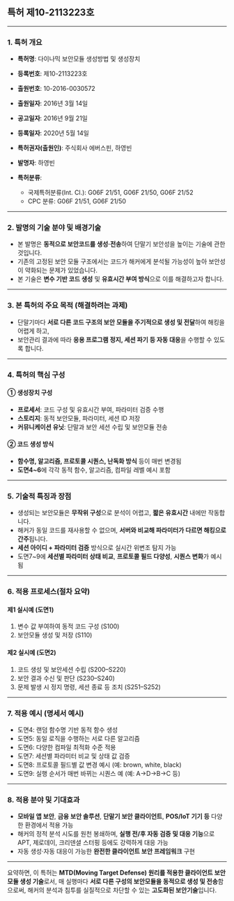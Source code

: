## 특허 제10-2113223호

---

### 1. 특허 개요

* **특허명**: 다이나믹 보안모듈 생성방법 및 생성장치
* **등록번호**: 제10-2113223호
* **출원번호**: 10-2016-0030572
* **출원일자**: 2016년 3월 14일
* **공고일자**: 2016년 9월 21일
* **등록일자**: 2020년 5월 14일
* **특허권자(출원인)**: 주식회사 에버스핀, 하영빈
* **발명자**: 하영빈
* **특허분류**:

  * 국제특허분류(Int. Cl.): G06F 21/51, G06F 21/50, G06F 21/52
  * CPC 분류: G06F 21/51, G06F 21/50

---

### 2. 발명의 기술 분야 및 배경기술

* 본 발명은 **동적으로 보안코드를 생성·전송**하여 단말기 보안성을 높이는 기술에 관한 것입니다.
* 기존의 고정된 보안 모듈 구조에서는 코드가 해커에게 분석될 가능성이 높아 보안성이 약화되는 문제가 있었습니다.
* 본 기술은 **변수 기반 코드 생성** 및 **유효시간 부여 방식**으로 이를 해결하고자 합니다.

---

### 3. 본 특허의 주요 목적 (해결하려는 과제)

* 단말기마다 **서로 다른 코드 구조의 보안 모듈을 주기적으로 생성 및 전달**하여 해킹을 어렵게 하고,
* 보안관리 결과에 따라 **응용 프로그램 정지, 세션 파기 등 자동 대응**을 수행할 수 있도록 합니다.

---

### 4. 특허의 핵심 구성

#### ① 생성장치 구성

* **프로세서**: 코드 구성 및 유효시간 부여, 파라미터 검증 수행
* **스토리지**: 동적 보안모듈, 파라미터, 세션 ID 저장
* **커뮤니케이션 유닛**: 단말과 보안 세션 수립 및 보안모듈 전송

#### ② 코드 생성 방식

* **함수명, 알고리즘, 프로토콜 시퀀스, 난독화 방식** 등이 매번 변경됨
* **도면4\~6**에 각각 동적 함수, 알고리즘, 컴파일 레벨 예시 포함

---

### 5. 기술적 특징과 장점

* 생성되는 보안모듈은 **무작위 구성**으로 분석이 어렵고, **짧은 유효시간** 내에만 작동합니다.
* 해커가 동일 코드를 재사용할 수 없으며, **서버와 비교해 파라미터가 다르면 해킹으로 간주**됩니다.
* **세션 아이디 + 파라미터 검증** 방식으로 실시간 위변조 탐지 가능
* 도면7\~9에 **세션별 파라미터 상태 비교**, **프로토콜 필드 다양성**, **시퀀스 변화**가 예시됨

---

### 6. 적용 프로세스(절차 요약)

#### 제1 실시예 (도면1)

1. 변수 값 부여하여 동적 코드 구성 (S100)
2. 보안모듈 생성 및 저장 (S110)

#### 제2 실시예 (도면2)

1. 코드 생성 및 보안세션 수립 (S200–S220)
2. 보안 결과 수신 및 판단 (S230–S240)
3. 문제 발생 시 정지 명령, 세션 종료 등 조치 (S251–S252)

---

### 7. 적용 예시 (명세서 예시)

* 도면4: 랜덤 함수명 기반 동적 함수 생성
* 도면5: 동일 로직을 수행하는 서로 다른 알고리즘
* 도면6: 다양한 컴파일 최적화 수준 적용
* 도면7: 세션별 파라미터 비교 및 상태 값 검증
* 도면8: 프로토콜 필드별 값 변경 예시 (예: brown, white, black)
* 도면9: 실행 순서가 매번 바뀌는 시퀀스 예 (예: A→D→B→C 등)

---

### 8. 적용 분야 및 기대효과

* **모바일 앱 보안**, **금융 보안 솔루션**, **단말기 보안 클라이언트**, **POS/IoT 기기 등** 다양한 환경에서 적용 가능
* 해커의 정적 분석 시도를 원천 봉쇄하며, **실행 전/후 자동 검증 및 대응 기능**으로 APT, 제로데이, 크리덴셜 스터핑 등에도 강력하게 대응 가능
* 자동 생성·자동 대응이 가능한 **완전한 클라이언트 보안 프레임워크** 구현

---

요약하면, 이 특허는 **MTD(Moving Target Defense) 원리를 적용한 클라이언트 보안모듈 생성 기술**로서, 매 실행마다 **서로 다른 구성의 보안모듈을 동적으로 생성 및 전송**함으로써, 해커의 분석과 침투를 실질적으로 차단할 수 있는 **고도화된 보안기술**입니다.
